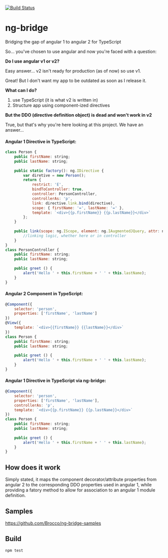 [![Build Status](https://travis-ci.org/Brocco/ng-bridge.svg)](https://travis-ci.org/Brocco/ng-bridge)
# ng-bridge
Bridging the gap of angular 1 to angular 2 for TypeScript

So... you've chosen to use angular and now you're faced with a question:

**Do I use angular v1 or v2?**

Easy answer... v2 isn't ready for production (as of now) so use v1.

Great! But I don't want my app to be outdated as soon as I release it.

**What can I do?**

1. use TypeScript (it is what v2 is written in)
1. Structure app using component-ized directives

**But the DDO (directive definition object) is dead and won't work in v2**

True, but that's why you're here looking at this project. We have an answer...

#### Angular 1 Directive in TypeScript:
``` javascript
class Person {
	public firstName: string;
	public lastName: string;
	
	public static factory(): ng.IDirective {
		var diretive = new Person();
		return {
			restrict: 'E',
			bindToController: true,
			controller: PersonController,
			controllerAs: 'p',
			link: directive.link.bind(directive),
			scope: { firstName: '=', lastName: '=' },
			template: `<div>{{p.firstName}} {{p.lastName}}</div>`
		};
	}
	
	public link(scope: ng.IScope, element: ng.IAugmentedJQuery, attr: ng.IAttributes, ctrl: PersonController) {
		//linking logic, whether here or in controller
	} 
}
class PersonController {
	public firstName: string;
	public lastName: string;
	
	public greet () {
		alert('Hello ' + this.firstName + ' ' + this.lastName);
	}
}
```

#### Angular 2 Component in TypeScript:
``` javascript
@Component({
	selector: 'person',
	properties: ['firstName', 'lastName']
})
@View({
	template: `<div>{{firstName}} {{lastName}}</div>`
})
class Person {
	public firstName: string;
	public lastName: string;
	
	public greet () {
		alert('Hello ' + this.firstName + ' ' + this.lastName);
	}
}
```

#### Angular 1 Directive in TypeScript via ng-bridge:
``` javascript
@Component({
	selector: 'person',
	properties: ['firstName', 'lastName'],
	controllerAs: 'p',
	template: `<div>{{p.firstName}} {{p.lastName}}</div>`
})
class Person {
	public firstName: string;
	public lastName: string;
	
	public greet () {
		alert('Hello ' + this.firstName + ' ' + this.lastName);
	}
}
```

## How does it work
Simply stated, it maps the component decorator/attribute properties from angular 2 to the corresponding 
DDO properties used in angular 1, while providing a fatory method to allow for association to an
angular 1 module definition.

## Samples
https://github.com/Brocco/ng-bridge-samples

## Build
`npm test`